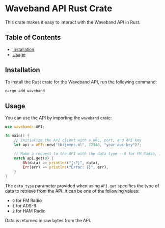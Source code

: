 # Waveband API Rust Crate

This crate makes it easy to interact with the Waveband API in Rust.

## Table of Contents

- [Installation](#installation)
- [Usage](#usage)

## Installation

To install the Rust crate for the Waveband API, run the following command:

```bash
cargo add waveband
```

## Usage

You can use the API by importing the `waveband` crate:

```rust
use waveband::API;

fn main() {
    // Initialize the API client with a URL, port, and API key
    let api = API::new("thijmens.nl", 12346, "your-api-key")?;

    // Make a request to the API with the data type - 0 for FM Radio, 1 for ADS-B and 2 for HAM Radio - and print the response
    match api.get(0) {
        Ok(data) => println!("{:?}", data),
        Err(err) => println!("Error: {}", err),
    }
}
```

The `data_type` parameter provided when using `API.get` specifies the type of data to retrieve from the API. It can be one of the following values:

- `0` for FM Radio
- `1` for ADS-B
- `2` for HAM Radio

Data is returned in raw bytes from the API.
